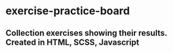 # exercise-practice-board
## Collection exercises showing their results. Created in HTML, SCSS, Javascript
